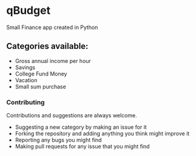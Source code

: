 # qBudget

Small Finance app created in Python

## Categories available: 

- Gross annual income per hour
- Savings
- College Fund Money
- Vacation
- Small sum purchase


### Contributing

Contributions and suggestions are always welcome. 

- Suggesting a new category by making an issue for it  
- Forking the repository and adding anything you think might improve it 
- Reporting any bugs you might find
- Making pull requests for any issue that you might find